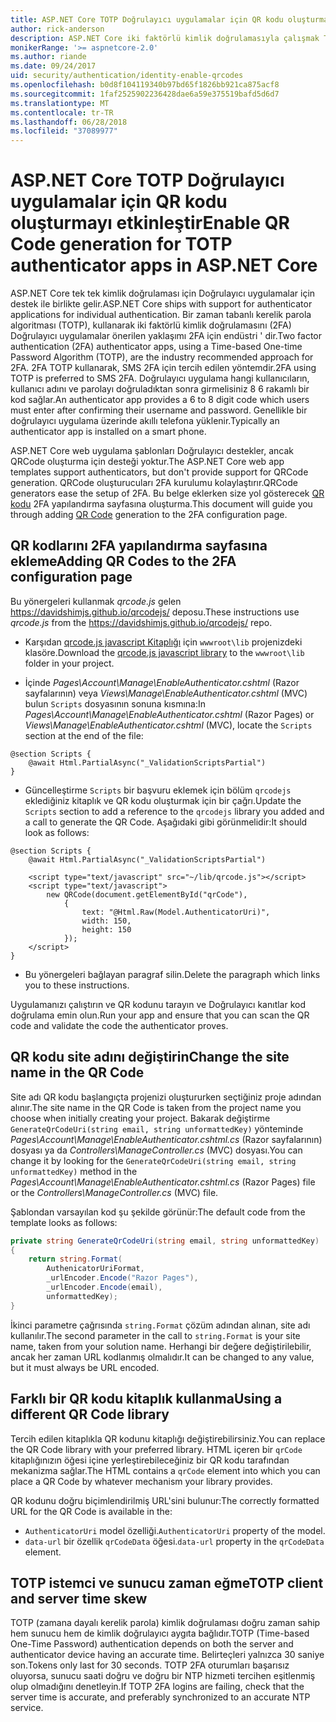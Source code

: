 ```yaml
---
title: ASP.NET Core TOTP Doğrulayıcı uygulamalar için QR kodu oluşturmayı etkinleştir
author: rick-anderson
description: ASP.NET Core iki faktörlü kimlik doğrulamasıyla çalışmak TOTP Doğrulayıcı uygulamalar için QR kodu oluşturmayı etkinleştirmek nasıl bulur.
monikerRange: '>= aspnetcore-2.0'
ms.author: riande
ms.date: 09/24/2017
uid: security/authentication/identity-enable-qrcodes
ms.openlocfilehash: b0d8f104119340b97bd65f1826bb921ca875acf8
ms.sourcegitcommit: 1faf2525902236428dae6a59e375519bafd5d6d7
ms.translationtype: MT
ms.contentlocale: tr-TR
ms.lasthandoff: 06/28/2018
ms.locfileid: "37089977"
---
```

# <a name="enable-qr-code-generation-for-totp-authenticator-apps-in-aspnet-core"></a><span data-ttu-id="7bf64-103">ASP.NET Core TOTP Doğrulayıcı uygulamalar için QR kodu oluşturmayı etkinleştir</span><span class="sxs-lookup"><span data-stu-id="7bf64-103">Enable QR Code generation for TOTP authenticator apps in ASP.NET Core</span></span>

<span data-ttu-id="7bf64-104">ASP.NET Core tek tek kimlik doğrulaması için Doğrulayıcı uygulamalar için destek ile birlikte gelir.</span><span class="sxs-lookup"><span data-stu-id="7bf64-104">ASP.NET Core ships with support for authenticator applications for individual authentication.</span></span> <span data-ttu-id="7bf64-105">Bir zaman tabanlı kerelik parola algoritması (TOTP), kullanarak iki faktörlü kimlik doğrulamasını (2FA) Doğrulayıcı uygulamalar önerilen yaklaşımı 2FA için endüstri ' dir.</span><span class="sxs-lookup"><span data-stu-id="7bf64-105">Two factor authentication (2FA) authenticator apps, using a Time-based One-time Password Algorithm (TOTP), are the industry recommended approach for 2FA.</span></span> <span data-ttu-id="7bf64-106">2FA TOTP kullanarak, SMS 2FA için tercih edilen yöntemdir.</span><span class="sxs-lookup"><span data-stu-id="7bf64-106">2FA using TOTP is preferred to SMS 2FA.</span></span> <span data-ttu-id="7bf64-107">Doğrulayıcı uygulama hangi kullanıcıların, kullanıcı adını ve parolayı doğruladıktan sonra girmelisiniz 8 6 rakamlı bir kod sağlar.</span><span class="sxs-lookup"><span data-stu-id="7bf64-107">An authenticator app provides a 6 to 8 digit code which users must enter after confirming their username and password.</span></span> <span data-ttu-id="7bf64-108">Genellikle bir doğrulayıcı uygulama üzerinde akıllı telefona yüklenir.</span><span class="sxs-lookup"><span data-stu-id="7bf64-108">Typically an authenticator app is installed on a smart phone.</span></span>

<span data-ttu-id="7bf64-109">ASP.NET Core web uygulama şablonları Doğrulayıcı destekler, ancak QRCode oluşturma için desteği yoktur.</span><span class="sxs-lookup"><span data-stu-id="7bf64-109">The ASP.NET Core web app templates support authenticators, but don't provide support for QRCode generation.</span></span> <span data-ttu-id="7bf64-110">QRCode oluşturucuları 2FA kurulumu kolaylaştırır.</span><span class="sxs-lookup"><span data-stu-id="7bf64-110">QRCode generators ease the setup of 2FA.</span></span> <span data-ttu-id="7bf64-111">Bu belge eklerken size yol gösterecek [QR kodu](https://wikipedia.org/wiki/QR_code) 2FA yapılandırma sayfasına oluşturma.</span><span class="sxs-lookup"><span data-stu-id="7bf64-111">This document will guide you through adding [QR Code](https://wikipedia.org/wiki/QR_code) generation to the 2FA configuration page.</span></span>

## <a name="adding-qr-codes-to-the-2fa-configuration-page"></a><span data-ttu-id="7bf64-112">QR kodlarını 2FA yapılandırma sayfasına ekleme</span><span class="sxs-lookup"><span data-stu-id="7bf64-112">Adding QR Codes to the 2FA configuration page</span></span>

<span data-ttu-id="7bf64-113">Bu yönergeleri kullanmak *qrcode.js* gelen https://davidshimjs.github.io/qrcodejs/ deposu.</span><span class="sxs-lookup"><span data-stu-id="7bf64-113">These instructions use *qrcode.js* from the https://davidshimjs.github.io/qrcodejs/ repo.</span></span>

* <span data-ttu-id="7bf64-114">Karşıdan [qrcode.js javascript Kitaplığı](https://davidshimjs.github.io/qrcodejs/) için `wwwroot\lib` projenizdeki klasöre.</span><span class="sxs-lookup"><span data-stu-id="7bf64-114">Download the [qrcode.js javascript library](https://davidshimjs.github.io/qrcodejs/) to the `wwwroot\lib` folder in your project.</span></span>

* <span data-ttu-id="7bf64-115">İçinde *Pages\Account\Manage\EnableAuthenticator.cshtml* (Razor sayfalarının) veya *Views\Manage\EnableAuthenticator.cshtml* (MVC) bulun `Scripts` dosyasının sonuna kısmına:</span><span class="sxs-lookup"><span data-stu-id="7bf64-115">In *Pages\Account\Manage\EnableAuthenticator.cshtml* (Razor Pages) or *Views\Manage\EnableAuthenticator.cshtml* (MVC), locate the `Scripts` section at the end of the file:</span></span>

```cshtml
@section Scripts {
    @await Html.PartialAsync("_ValidationScriptsPartial")
}
```

* <span data-ttu-id="7bf64-116">Güncelleştirme `Scripts` bir başvuru eklemek için bölüm `qrcodejs` eklediğiniz kitaplık ve QR kodu oluşturmak için bir çağrı.</span><span class="sxs-lookup"><span data-stu-id="7bf64-116">Update the `Scripts` section to add a reference to the `qrcodejs` library you added and a call to generate the QR Code.</span></span> <span data-ttu-id="7bf64-117">Aşağıdaki gibi görünmelidir:</span><span class="sxs-lookup"><span data-stu-id="7bf64-117">It should look as follows:</span></span>

```cshtml
@section Scripts {
    @await Html.PartialAsync("_ValidationScriptsPartial")

    <script type="text/javascript" src="~/lib/qrcode.js"></script>
    <script type="text/javascript">
        new QRCode(document.getElementById("qrCode"),
            {
                text: "@Html.Raw(Model.AuthenticatorUri)",
                width: 150,
                height: 150
            });
    </script>
}
```

* <span data-ttu-id="7bf64-118">Bu yönergeleri bağlayan paragraf silin.</span><span class="sxs-lookup"><span data-stu-id="7bf64-118">Delete the paragraph which links you to these instructions.</span></span>

<span data-ttu-id="7bf64-119">Uygulamanızı çalıştırın ve QR kodunu tarayın ve Doğrulayıcı kanıtlar kod doğrulama emin olun.</span><span class="sxs-lookup"><span data-stu-id="7bf64-119">Run your app and ensure that you can scan the QR code and validate the code the authenticator proves.</span></span>

## <a name="change-the-site-name-in-the-qr-code"></a><span data-ttu-id="7bf64-120">QR kodu site adını değiştirin</span><span class="sxs-lookup"><span data-stu-id="7bf64-120">Change the site name in the QR Code</span></span>

<span data-ttu-id="7bf64-121">Site adı QR kodu başlangıçta projenizi oluştururken seçtiğiniz proje adından alınır.</span><span class="sxs-lookup"><span data-stu-id="7bf64-121">The site name in the QR Code is taken from the project name you choose when initially creating your project.</span></span> <span data-ttu-id="7bf64-122">Bakarak değiştirme `GenerateQrCodeUri(string email, string unformattedKey)` yönteminde *Pages\Account\Manage\EnableAuthenticator.cshtml.cs* (Razor sayfalarının) dosyası ya da *Controllers\ManageController.cs* (MVC) dosyası.</span><span class="sxs-lookup"><span data-stu-id="7bf64-122">You can change it by looking for the `GenerateQrCodeUri(string email, string unformattedKey)` method in the *Pages\Account\Manage\EnableAuthenticator.cshtml.cs* (Razor Pages) file or the *Controllers\ManageController.cs* (MVC) file.</span></span>

<span data-ttu-id="7bf64-123">Şablondan varsayılan kod şu şekilde görünür:</span><span class="sxs-lookup"><span data-stu-id="7bf64-123">The default code from the template looks as follows:</span></span>

```c#
private string GenerateQrCodeUri(string email, string unformattedKey)
{
    return string.Format(
        AuthenicatorUriFormat,
        _urlEncoder.Encode("Razor Pages"),
        _urlEncoder.Encode(email),
        unformattedKey);
}
```

<span data-ttu-id="7bf64-124">İkinci parametre çağrısında `string.Format` çözüm adından alınan, site adı kullanılır.</span><span class="sxs-lookup"><span data-stu-id="7bf64-124">The second parameter in the call to `string.Format` is your site name, taken from your solution name.</span></span> <span data-ttu-id="7bf64-125">Herhangi bir değere değiştirilebilir, ancak her zaman URL kodlanmış olmalıdır.</span><span class="sxs-lookup"><span data-stu-id="7bf64-125">It can be changed to any value, but it must always be URL encoded.</span></span>

## <a name="using-a-different-qr-code-library"></a><span data-ttu-id="7bf64-126">Farklı bir QR kodu kitaplık kullanma</span><span class="sxs-lookup"><span data-stu-id="7bf64-126">Using a different QR Code library</span></span>

<span data-ttu-id="7bf64-127">Tercih edilen kitaplıkla QR kodunu kitaplığı değiştirebilirsiniz.</span><span class="sxs-lookup"><span data-stu-id="7bf64-127">You can replace the QR Code library with your preferred library.</span></span> <span data-ttu-id="7bf64-128">HTML içeren bir `qrCode` kitaplığınızın öğesi içine yerleştirebileceğiniz bir QR kodu tarafından mekanizma sağlar.</span><span class="sxs-lookup"><span data-stu-id="7bf64-128">The HTML contains a `qrCode` element into which you can place a QR Code by whatever mechanism your library provides.</span></span>

<span data-ttu-id="7bf64-129">QR kodunu doğru biçimlendirilmiş URL'sini bulunur:</span><span class="sxs-lookup"><span data-stu-id="7bf64-129">The correctly formatted URL for the QR Code is available in the:</span></span>

* <span data-ttu-id="7bf64-130">`AuthenticatorUri` model özelliği.</span><span class="sxs-lookup"><span data-stu-id="7bf64-130">`AuthenticatorUri` property of the model.</span></span>
* <span data-ttu-id="7bf64-131">`data-url` bir özellik `qrCodeData` öğesi.</span><span class="sxs-lookup"><span data-stu-id="7bf64-131">`data-url` property in the `qrCodeData` element.</span></span>

## <a name="totp-client-and-server-time-skew"></a><span data-ttu-id="7bf64-132">TOTP istemci ve sunucu zaman eğme</span><span class="sxs-lookup"><span data-stu-id="7bf64-132">TOTP client and server time skew</span></span>

<span data-ttu-id="7bf64-133">TOTP (zamana dayalı kerelik parola) kimlik doğrulaması doğru zaman sahip hem sunucu hem de kimlik doğrulayıcı aygıta bağlıdır.</span><span class="sxs-lookup"><span data-stu-id="7bf64-133">TOTP (Time-based One-Time Password) authentication depends on both the server and authenticator device having an accurate time.</span></span> <span data-ttu-id="7bf64-134">Belirteçleri yalnızca 30 saniye son.</span><span class="sxs-lookup"><span data-stu-id="7bf64-134">Tokens only last for 30 seconds.</span></span> <span data-ttu-id="7bf64-135">TOTP 2FA oturumları başarısız oluyorsa, sunucu saati doğru ve doğru bir NTP hizmeti tercihen eşitlenmiş olup olmadığını denetleyin.</span><span class="sxs-lookup"><span data-stu-id="7bf64-135">If TOTP 2FA logins are failing, check that the server time is accurate, and preferably synchronized to an accurate NTP service.</span></span>
